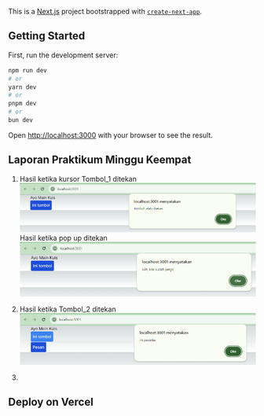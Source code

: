 This is a [Next.js](https://nextjs.org/) project bootstrapped with [`create-next-app`](https://github.com/vercel/next.js/tree/canary/packages/create-next-app).

## Getting Started

First, run the development server:

```bash
npm run dev
# or
yarn dev
# or
pnpm dev
# or
bun dev
```

Open [http://localhost:3000](http://localhost:3000) with your browser to see the result.

## Laporan Praktikum Minggu Keempat
1. Hasil ketika kursor Tombol_1 ditekan
![Screenshoot](assets-report/W04-1.png)
Hasil  ketika pop up ditekan
![Screenshoot](assets-report/W04-1a.png)

2. Hasil ketika Tombol_2 ditekan
![Screenshoot](assets-report/W04-2.png)

3. 

## Deploy on Vercel

